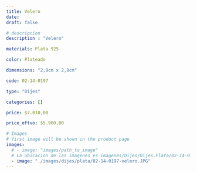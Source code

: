 ```yaml
---
title: Velero
date: 
draft: false

# descripcion
description : "Velero"

materials: Plata 925

color: Plateado

dimensions: "2,8cm x 2,8cm"

code: 02-14-0197

type: "Dijes"

categories: []

price: $7.010,00

price_eftvo: $5.960,00

# Images
# first image will be shown in the product page
images:
  # - image: "images/path_to_image"
  # La ubicacion de las imagenes es imagenes/Dijes/Dijes.Plata/02-14-0197-velero
  - image: "./images/dijes/plata/02-14-0197-velero.JPG"
---
```

